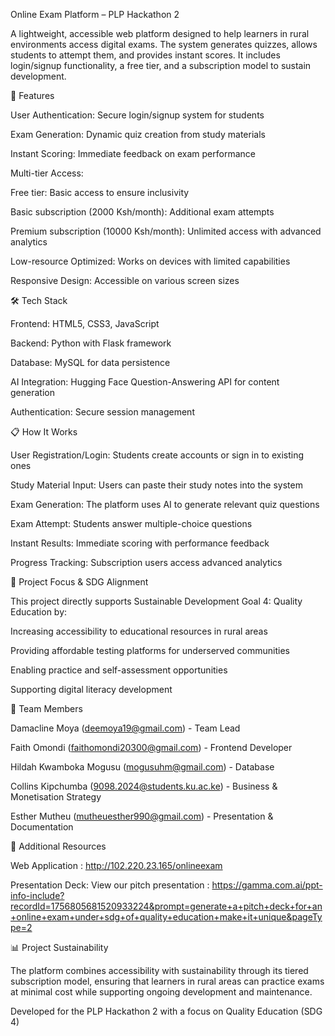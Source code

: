 Online Exam Platform – PLP Hackathon 2

A lightweight, accessible web platform designed to help learners in rural environments access digital exams. The system generates quizzes, allows students to attempt them, and provides instant scores. It includes login/signup functionality, a free tier, and a subscription model to sustain development.

🌟 Features

User Authentication: Secure login/signup system for students

Exam Generation: Dynamic quiz creation from study materials

Instant Scoring: Immediate feedback on exam performance

Multi-tier Access:

Free tier: Basic access to ensure inclusivity

Basic subscription (2000 Ksh/month): Additional exam attempts

Premium subscription (10000 Ksh/month): Unlimited access with advanced analytics

Low-resource Optimized: Works on devices with limited capabilities

Responsive Design: Accessible on various screen sizes

🛠️ Tech Stack

Frontend: HTML5, CSS3, JavaScript

Backend: Python with Flask framework

Database: MySQL for data persistence

AI Integration: Hugging Face Question-Answering API for content generation

Authentication: Secure session management

📋 How It Works

User Registration/Login: Students create accounts or sign in to existing ones

Study Material Input: Users can paste their study notes into the system

Exam Generation: The platform uses AI to generate relevant quiz questions

Exam Attempt: Students answer multiple-choice questions

Instant Results: Immediate scoring with performance feedback

Progress Tracking: Subscription users access advanced analytics

🎯 Project Focus & SDG Alignment

This project directly supports Sustainable Development Goal 4: Quality Education by:

Increasing accessibility to educational resources in rural areas

Providing affordable testing platforms for underserved communities

Enabling practice and self-assessment opportunities

Supporting digital literacy development

👥 Team Members

Damacline Moya (deemoya19@gmail.com) - Team Lead

Faith Omondi (faithomondi20300@gmail.com) - Frontend Developer

Hildah Kwamboka Mogusu (mogusuhm@gmail.com) - Database

Collins Kipchumba (9098.2024@students.ku.ac.ke) - Business & Monetisation Strategy

Esther Mutheu (mutheuesther990@gmail.com) - Presentation & Documentation

🔗 Additional Resources

Web Application : http://102.220.23.165/onlineexam

Presentation Deck: View our pitch presentation : https://gamma.com.ai/ppt-info-include?recordId=1756805681520933224&prompt=generate+a+pitch+deck+for+an+online+exam+under+sdg+of+quality+education+make+it+unique&pageType=2

📊 Project Sustainability

The platform combines accessibility with sustainability through its tiered subscription model, ensuring that learners in rural areas can practice exams at minimal cost while supporting ongoing development and maintenance.

Developed for the PLP Hackathon 2 with a focus on Quality Education (SDG 4)
